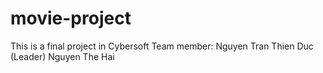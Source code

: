 # movie-project
This is a final project in Cybersoft
Team member:
Nguyen Tran Thien Duc (Leader)
Nguyen The Hai

